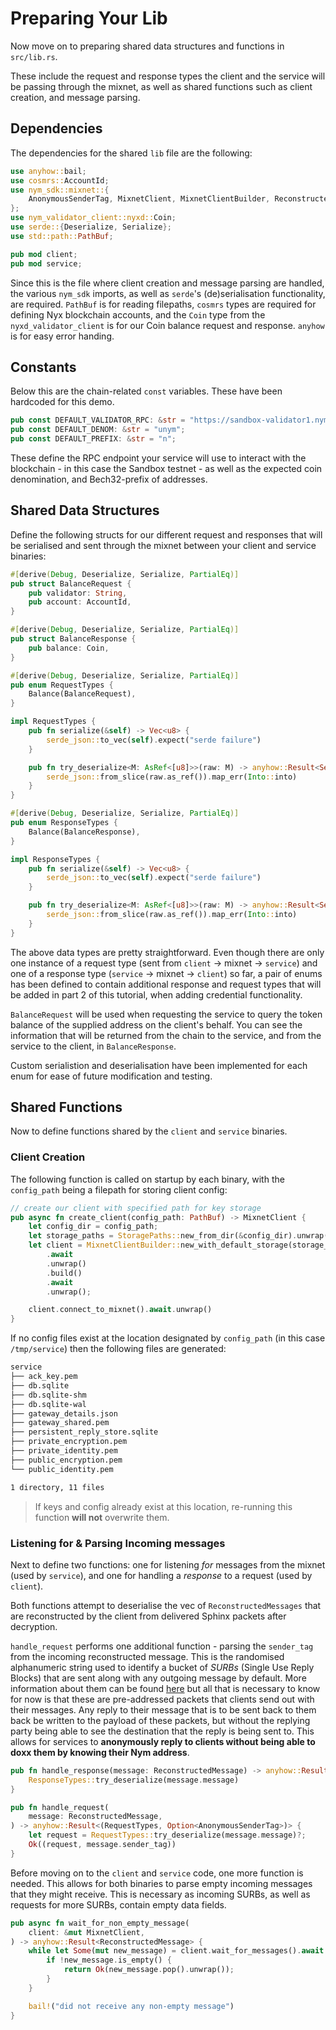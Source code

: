 # Preparing Your Lib

Now move on to preparing shared data structures and functions in `src/lib.rs`.

These include the request and response types the client and the service will be passing through the mixnet, as well as shared functions such as client creation, and message parsing.

## Dependencies
The dependencies for the shared `lib` file are the following:
```rust
use anyhow::bail;
use cosmrs::AccountId;
use nym_sdk::mixnet::{
    AnonymousSenderTag, MixnetClient, MixnetClientBuilder, ReconstructedMessage, StoragePaths,
};
use nym_validator_client::nyxd::Coin;
use serde::{Deserialize, Serialize};
use std::path::PathBuf;

pub mod client;
pub mod service;
```

Since this is the file where client creation and message parsing are handled, the various `nym_sdk` imports, as well as `serde`'s (de)serialisation functionality, are required. `PathBuf` is for reading filepaths, `cosmrs` types are required for defining Nyx blockchain accounts, and the `Coin` type from the `nyxd_validator_client` is for our Coin balance request and response. `anyhow` is for easy error handing.

## Constants
Below this are the chain-related `const` variables. These have been hardcoded for this demo.

```rust
pub const DEFAULT_VALIDATOR_RPC: &str = "https://sandbox-validator1.nymtech.net";
pub const DEFAULT_DENOM: &str = "unym";
pub const DEFAULT_PREFIX: &str = "n";
```

These define the RPC endpoint your service will use to interact with the blockchain - in this case the Sandbox testnet - as well as the expected coin denomination, and Bech32-prefix of addresses.

## Shared Data Structures
Define the following structs for our different request and responses that will be serialised and sent through the mixnet between your client and service binaries:

```rust
#[derive(Debug, Deserialize, Serialize, PartialEq)]
pub struct BalanceRequest {
    pub validator: String,
    pub account: AccountId,
}

#[derive(Debug, Deserialize, Serialize, PartialEq)]
pub struct BalanceResponse {
    pub balance: Coin,
}

#[derive(Debug, Deserialize, Serialize, PartialEq)]
pub enum RequestTypes {
    Balance(BalanceRequest),
}

impl RequestTypes {
    pub fn serialize(&self) -> Vec<u8> {
        serde_json::to_vec(self).expect("serde failure")
    }

    pub fn try_deserialize<M: AsRef<[u8]>>(raw: M) -> anyhow::Result<Self> {
        serde_json::from_slice(raw.as_ref()).map_err(Into::into)
    }
}

#[derive(Debug, Deserialize, Serialize, PartialEq)]
pub enum ResponseTypes {
    Balance(BalanceResponse),
}

impl ResponseTypes {
    pub fn serialize(&self) -> Vec<u8> {
        serde_json::to_vec(self).expect("serde failure")
    }

    pub fn try_deserialize<M: AsRef<[u8]>>(raw: M) -> anyhow::Result<Self> {
        serde_json::from_slice(raw.as_ref()).map_err(Into::into)
    }
}
```

The above data types are pretty straightforward. Even though there are only one instance of a request type (sent from `client` -> mixnet -> `service`) and one of a response type (`service` -> mixnet -> `client`) so far, a pair of enums has been defined to contain additional response and request types that will be added in part 2 of this tutorial, when adding credential functionality.

`BalanceRequest` will be used when requesting the service to query the token balance of the supplied address on the client's behalf. You can see the information that will be returned from the chain to the service, and from the service to the client, in `BalanceResponse`.

Custom serialistion and deserialisation have been implemented for each enum for ease of future modification and testing.

## Shared Functions
Now to define functions shared by the `client` and `service` binaries.

### Client Creation
The following function is called on startup by each binary, with the `config_path` being a filepath for storing client config:

```rust
// create our client with specified path for key storage
pub async fn create_client(config_path: PathBuf) -> MixnetClient {
    let config_dir = config_path;
    let storage_paths = StoragePaths::new_from_dir(&config_dir).unwrap();
    let client = MixnetClientBuilder::new_with_default_storage(storage_paths)
        .await
        .unwrap()
        .build()
        .await
        .unwrap();

    client.connect_to_mixnet().await.unwrap()
}
```

If no config files exist at the location designated by `config_path` (in this case `/tmp/service`) then the following files are generated: 

```sh
service
├── ack_key.pem
├── db.sqlite
├── db.sqlite-shm
├── db.sqlite-wal
├── gateway_details.json
├── gateway_shared.pem
├── persistent_reply_store.sqlite
├── private_encryption.pem
├── private_identity.pem
├── public_encryption.pem
└── public_identity.pem

1 directory, 11 files
```

> If keys and config already exist at this location, re-running this function **will not** overwrite them.

### Listening for & Parsing Incoming messages
Next to define two functions: one for listening _for_ messages from the mixnet (used by `service`), and one for handling a _response_ to a request (used by `client`).

Both functions attempt to deserialise the vec of `ReconstructedMessages` that are reconstructed by the client from delivered Sphinx packets after decryption.

`handle_request` performs one additional function - parsing the `sender_tag` from the incoming reconstructed message. This is the randomised alphanumeric string used to identify a bucket of _SURBs_ (Single Use Reply Blocks) that are sent along with any outgoing message by default. More information about them can be found [here](https://nymtech.net/docs/architecture/traffic-flow.html#private-replies-using-surbs) but all that is necessary to know for now is that these are pre-addressed packets that clients send out with their messages. Any reply to their message that is to be sent back to them back be written to the payload of these packets, but without the replying party being able to see the destination that the reply is being sent to. This allows for services to **anonymously reply to clients without being able to doxx them by knowing their Nym address**. 

```rust
pub fn handle_response(message: ReconstructedMessage) -> anyhow::Result<ResponseTypes> {
    ResponseTypes::try_deserialize(message.message)
}

pub fn handle_request(
    message: ReconstructedMessage,
) -> anyhow::Result<(RequestTypes, Option<AnonymousSenderTag>)> {
    let request = RequestTypes::try_deserialize(message.message)?;
    Ok((request, message.sender_tag))
}
```

Before moving on to the `client` and `service` code, one more function is needed. This allows for both binaries to parse empty incoming messages that they might receive. This is necessary as incoming SURBs, as well as requests for more SURBs, contain empty data fields.

```rust
pub async fn wait_for_non_empty_message(
    client: &mut MixnetClient,
) -> anyhow::Result<ReconstructedMessage> {
    while let Some(mut new_message) = client.wait_for_messages().await {
        if !new_message.is_empty() {
            return Ok(new_message.pop().unwrap());
        }
    }

    bail!("did not receive any non-empty message")
}
```
